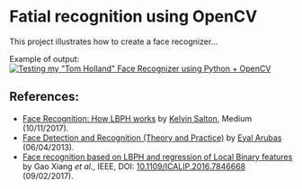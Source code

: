 # Fatial recognition using OpenCV

This project illustrates how to create a face recognizer...

Example of output:
[![Testing my "Tom Holland" Face Recognizer using Python + OpenCV](http://img.youtube.com/vi/y3ozhUbXeug/0.jpg)](http://www.youtube.com/watch?v=y3ozhUbXeug)

## References:

* [Face Recognition: How LBPH works](https://towardsdatascience.com/face-recognition-how-lbph-works-90ec258c3d6b) by [Kelvin Salton](https://towardsdatascience.com/@kelvinpfw), Medium (10/11/2017).
* [Face Detection and Recognition (Theory and Practice)](http://eyalarubas.com/face-detection-and-recognition.html) by [Eyal Arubas](eyalarubas.com/) (06/04/2013).
* [Face recognition based on LBPH and regression of Local Binary features](http://ieeexplore.ieee.org/document/7846668/) by Gao Xiang *et al.*, IEEE, DOI: [10.1109/ICALIP.2016.7846668](http://ieeexplore.ieee.org/document/7846668/) (09/02/2017).

